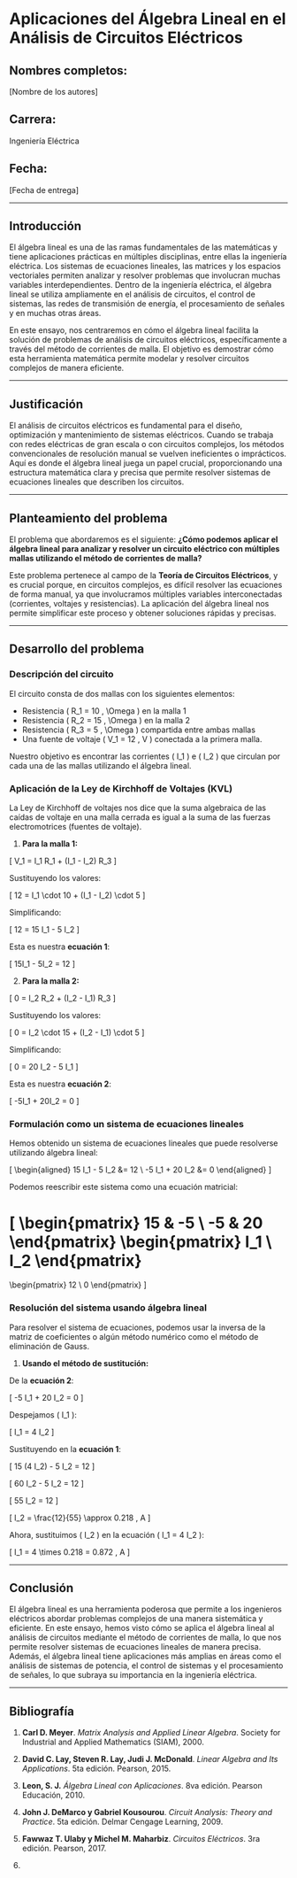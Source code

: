 # Aplicaciones del Álgebra Lineal en el Análisis de Circuitos Eléctricos

## Nombres completos:  
[Nombre de los autores]

## Carrera:  
Ingeniería Eléctrica

## Fecha:  
[Fecha de entrega]

---

## Introducción

El álgebra lineal es una de las ramas fundamentales de las matemáticas y tiene aplicaciones prácticas en múltiples disciplinas, entre ellas la ingeniería eléctrica. Los sistemas de ecuaciones lineales, las matrices y los espacios vectoriales permiten analizar y resolver problemas que involucran muchas variables interdependientes. Dentro de la ingeniería eléctrica, el álgebra lineal se utiliza ampliamente en el análisis de circuitos, el control de sistemas, las redes de transmisión de energía, el procesamiento de señales y en muchas otras áreas.

En este ensayo, nos centraremos en cómo el álgebra lineal facilita la solución de problemas de análisis de circuitos eléctricos, específicamente a través del método de corrientes de malla. El objetivo es demostrar cómo esta herramienta matemática permite modelar y resolver circuitos complejos de manera eficiente.

---

## Justificación

El análisis de circuitos eléctricos es fundamental para el diseño, optimización y mantenimiento de sistemas eléctricos. Cuando se trabaja con redes eléctricas de gran escala o con circuitos complejos, los métodos convencionales de resolución manual se vuelven ineficientes o imprácticos. Aquí es donde el álgebra lineal juega un papel crucial, proporcionando una estructura matemática clara y precisa que permite resolver sistemas de ecuaciones lineales que describen los circuitos.

---

## Planteamiento del problema

El problema que abordaremos es el siguiente: **¿Cómo podemos aplicar el álgebra lineal para analizar y resolver un circuito eléctrico con múltiples mallas utilizando el método de corrientes de malla?**

Este problema pertenece al campo de la **Teoría de Circuitos Eléctricos**, y es crucial porque, en circuitos complejos, es difícil resolver las ecuaciones de forma manual, ya que involucramos múltiples variables interconectadas (corrientes, voltajes y resistencias). La aplicación del álgebra lineal nos permite simplificar este proceso y obtener soluciones rápidas y precisas.

---

## Desarrollo del problema

### Descripción del circuito

El circuito consta de dos mallas con los siguientes elementos:

- Resistencia \( R_1 = 10 \, \Omega \) en la malla 1
- Resistencia \( R_2 = 15 \, \Omega \) en la malla 2
- Resistencia \( R_3 = 5 \, \Omega \) compartida entre ambas mallas
- Una fuente de voltaje \( V_1 = 12 \, V \) conectada a la primera malla.

Nuestro objetivo es encontrar las corrientes \( I_1 \) e \( I_2 \) que circulan por cada una de las mallas utilizando el álgebra lineal.

### Aplicación de la Ley de Kirchhoff de Voltajes (KVL)

La Ley de Kirchhoff de voltajes nos dice que la suma algebraica de las caídas de voltaje en una malla cerrada es igual a la suma de las fuerzas electromotrices (fuentes de voltaje).

1. **Para la malla 1:**

\[
V_1 = I_1 R_1 + (I_1 - I_2) R_3
\]

Sustituyendo los valores:

\[
12 = I_1 \cdot 10 + (I_1 - I_2) \cdot 5
\]

Simplificando:

\[
12 = 15 I_1 - 5 I_2
\]

Esta es nuestra **ecuación 1**:

\[
15I_1 - 5I_2 = 12
\]

2. **Para la malla 2:**

\[
0 = I_2 R_2 + (I_2 - I_1) R_3
\]

Sustituyendo los valores:

\[
0 = I_2 \cdot 15 + (I_2 - I_1) \cdot 5
\]

Simplificando:

\[
0 = 20 I_2 - 5 I_1
\]

Esta es nuestra **ecuación 2**:

\[
-5I_1 + 20I_2 = 0
\]

### Formulación como un sistema de ecuaciones lineales

Hemos obtenido un sistema de ecuaciones lineales que puede resolverse utilizando álgebra lineal:

\[
\begin{aligned}
15 I_1 - 5 I_2 &= 12 \\
-5 I_1 + 20 I_2 &= 0
\end{aligned}
\]

Podemos reescribir este sistema como una ecuación matricial:

\[
\begin{pmatrix}
15 & -5 \\
-5 & 20
\end{pmatrix}
\begin{pmatrix}
I_1 \\
I_2
\end{pmatrix}
=
\begin{pmatrix}
12 \\
0
\end{pmatrix}
\]

### Resolución del sistema usando álgebra lineal

Para resolver el sistema de ecuaciones, podemos usar la inversa de la matriz de coeficientes o algún método numérico como el método de eliminación de Gauss.

1. **Usando el método de sustitución:**

De la **ecuación 2**:

\[
-5 I_1 + 20 I_2 = 0
\]

Despejamos \( I_1 \):

\[
I_1 = 4 I_2
\]

Sustituyendo en la **ecuación 1**:

\[
15 (4 I_2) - 5 I_2 = 12
\]

\[
60 I_2 - 5 I_2 = 12
\]

\[
55 I_2 = 12
\]

\[
I_2 = \frac{12}{55} \approx 0.218 \, A
\]

Ahora, sustituimos \( I_2 \) en la ecuación \( I_1 = 4 I_2 \):

\[
I_1 = 4 \times 0.218 = 0.872 \, A
\]

---

## Conclusión

El álgebra lineal es una herramienta poderosa que permite a los ingenieros eléctricos abordar problemas complejos de una manera sistemática y eficiente. En este ensayo, hemos visto cómo se aplica el álgebra lineal al análisis de circuitos mediante el método de corrientes de malla, lo que nos permite resolver sistemas de ecuaciones lineales de manera precisa. Además, el álgebra lineal tiene aplicaciones más amplias en áreas como el análisis de sistemas de potencia, el control de sistemas y el procesamiento de señales, lo que subraya su importancia en la ingeniería eléctrica.

---

## Bibliografía

1. **Carl D. Meyer**. _Matrix Analysis and Applied Linear Algebra_. Society for Industrial and Applied Mathematics (SIAM), 2000.

2. **David C. Lay, Steven R. Lay, Judi J. McDonald**. _Linear Algebra and Its Applications_. 5ta edición. Pearson, 2015.

3. **Leon, S. J.** _Álgebra Lineal con Aplicaciones_. 8va edición. Pearson Educación, 2010.

4. **John J. DeMarco y Gabriel Kousourou**. _Circuit Analysis: Theory and Practice_. 5ta edición. Delmar Cengage Learning, 2009.

5. **Fawwaz T. Ulaby y Michel M. Maharbiz**. _Circuitos Eléctricos_. 3ra edición. Pearson, 2017.
6. 
